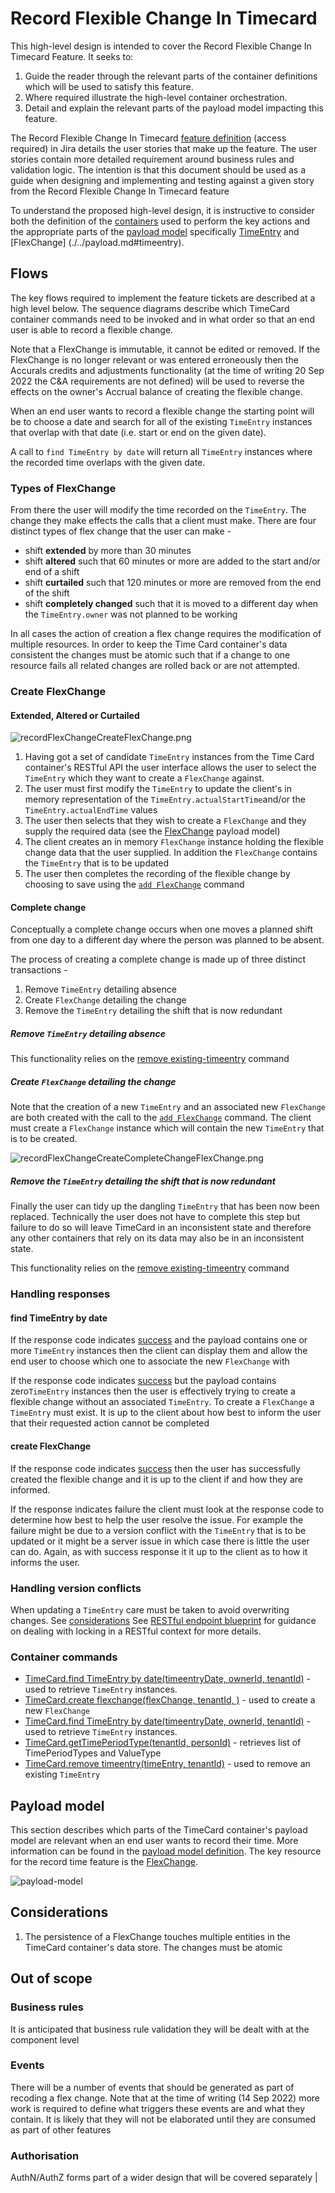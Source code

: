 

# Record Flexible Change In Timecard

This high-level design is intended to cover the Record Flexible Change In Timecard Feature. It seeks to:

1.  Guide the reader through the relevant parts of the container definitions which will be used to satisfy this feature.
2.  Where required illustrate the high-level container orchestration.
3.  Detail and explain the relevant parts of the payload model impacting this feature.

The Record Flexible Change In Timecard [feature definition](https://collaboration.homeoffice.gov.uk/jira/browse/EAHW-896) (access required) in Jira details the user stories that make up the feature. The user stories contain more detailed requirement around business rules and validation logic. The intention is that this document should be used as a guide when designing and implementing and testing against a given story from the Record Flexible Change In Timecard feature

To understand the proposed high-level design, it is instructive to consider both the definition of the [containers](./../index.md) used to perform the key actions and the appropriate parts of the [payload model](./../payload.md) specifically [TimeEntry](./../payload.md#flexchange) and [FlexChange] (./../payload.md#timeentry).

## Flows

The key flows required to implement the feature tickets are described at a high level below. The sequence diagrams describe which TimeCard container commands need to be invoked and in what order so that an end user is able to record a flexible change.

Note that a FlexChange is immutable, it cannot be edited or removed. If the FlexChange is no longer relevant or was entered erroneously then the Accurals credits and adjustments functionality (at the time of writing 20 Sep 2022 the C&A requirements are not defined) will be used to reverse the effects on the owner's Accrual balance of creating the flexible change.

When an end user wants to record a flexible change the starting point will be to choose a date and search for all of the existing `TimeEntry` instances that overlap with that date (i.e. start or end on the given date).

A call to `find TimeEntry by date` will return all `TimeEntry` instances where the recorded time overlaps with the given date.

### Types of FlexChange
From there the user will modify the time recorded on the `TimeEntry`. The change they make effects the calls that a client must make. There are four distinct types of flex change that the user can make - 

 - shift **extended** by more than 30 minutes 
 - shift **altered** such that 60 minutes or more are added to the start and/or end of a shift
 - shift **curtailed** such that 120 minutes or more are removed from the end of the shift
 - shift **completely changed** such that it is moved to a different day when the `TimeEntry.owner` was not planned to be working

In all cases the action of creation a flex change requires the modification of multiple resources. In order to keep the Time Card container's data consistent the changes must be atomic such that if a change to one resource fails all related changes are rolled back or are not attempted.

### Create FlexChange

#### Extended, Altered or Curtailed

![recordFlexChangeCreateFlexChange.png](./../images/recordFlexChangeCreateFlexChange.png)

1. Having got a set of candidate `TimeEntry` instances from the Time Card container's RESTful API the user interface allows the user to select the `TimeEntry` which they want to create a `FlexChange` against.
2. The user must first modify the `TimeEntry` to update the client's in memory representation of the `TimeEntry.actualStartTime`and/or the `TimeEntry.actualEndTime` values
3. The user then selects that they wish to create a `FlexChange` and they supply the required data (see the [FlexChange](./../payload.md#flexchange) payload model)
4. The client creates an in memory `FlexChange` instance holding the flexible change data that the user supplied. In addition the `FlexChange` contains the `TimeEntry` that is to be updated
5. The user then completes the recording of the flexible change by choosing to save using the [`add FlexChange`](./../commands.md#add-flexchange) command 

#### Complete change
Conceptually a complete change occurs when one moves a planned shift from one day to a different day where the person was planned to be absent.

The process of creating a complete change is made up of three distinct transactions - 

1. Remove `TimeEntry` detailing absence
2. Create `FlexChange` detailing the change
3. Remove the `TimeEntry` detailing the shift that is now redundant

##### Remove `TimeEntry` detailing absence
This functionality relies on the [remove existing-timeentry](./record-time.md#remove-existing-timeentry) command

##### Create `FlexChange` detailing the change
Note that the creation of a new `TimeEntry` and an associated new `FlexChange` are both created with the call to the  [`add FlexChange`](./../commands.md#add-flexchange) command. The client must create a `FlexChange` instance which will contain the new `TimeEntry` that is to be created.

![recordFlexChangeCreateCompleteChangeFlexChange.png](./../images/recordFlexChangeCreateCompleteChangeFlexChange.png)

##### Remove the `TimeEntry` detailing the shift that is now redundant
Finally the user can tidy up the dangling `TimeEntry` that has been now been replaced. Technically the user does not have to complete this step but failure to do so will leave TimeCard in an inconsistent state and therefore any other containers that rely on its data may also be in an inconsistent state.

This functionality relies on the [remove existing-timeentry](./record-time.md#remove-existing-timeentry) command

### Handling responses

#### find TimeEntry by date
If the response code indicates [success](https://github.com/UKHomeOffice/callisto-docs/blob/main/blueprints/restful-endpoint.md#handle-success-consistently) and the payload contains one or more `TimeEntry` instances then the client can display them and allow the
end user to choose which one to associate the new `FlexChange` with

If the response code indicates [success](https://github.com/UKHomeOffice/callisto-docs/blob/main/blueprints/restful-endpoint.md#handle-success-consistently) but the payload contains zero`TimeEntry` instances then the user is effectively trying to create a flexible change without an associated `TimeEntry`. To create a `FlexChange` a `TimeEntry` must exist.  It is up to the client about how best to inform the user that their requested action cannot be completed

#### create FlexChange
If the response code indicates [success](https://github.com/UKHomeOffice/callisto-docs/blob/main/blueprints/restful-endpoint.md#handle-success-consistently) then the user has successfully created the flexible change and it is up to the client if and how they are informed.

If the response indicates failure the client must look at the response code to determine how best to help the user resolve the issue. For example the failure might be due to a version conflict with the `TimeEntry` that is to be updated or it might be a server issue in which case there is little the user can do.  Again, as with success response it it up to the client as to how it informs the user.

### Handling version conflicts
When updating a `TimeEntry` care must be taken to avoid overwriting changes. See [considerations](https://github.com/UKHomeOffice/callisto-timecard-restapi/blob/main/docs/features/record-time.md#considerations) See [RESTful endpoint blueprint](https://github.com/UKHomeOffice/callisto-docs/blob/main/blueprints/restful-endpoint.md#managing-resource-contention) for guidance on dealing with locking in a RESTful context for more details.

### Container commands
- [TimeCard.find TimeEntry by date(timeentryDate, ownerId, tenantId)](../commands.md#get-timeentry-by-date) - used to retrieve `TimeEntry` instances. 
- [TimeCard.create flexchange(flexChange, tenantId, )](../commands.md#add-flexchange) - used to create a new `FlexChange`
- [TimeCard.find TimeEntry by date(timeentryDate, ownerId, tenantId)](../commands.md#get-timeentry-by-date) - used to retrieve `TimeEntry` instances. 
- [TimeCard.getTimePeriodType(tenantId, personId)](../commands.md#get-timeperiodtype) - retrieves list of TimePeriodTypes and ValueType
- [TimeCard.remove timeentry(timeEntry, tenantId)](../commands.md#remove-timeentry) - used to remove an existing `TimeEntry`

## Payload model

This section describes which parts of the TimeCard container's payload model are relevant when an end user wants to record their time. More information can be found in the [payload model definition](./../payload.md). The key resource for the record time feature is the [FlexChange](./../payload.md#flexchange).

![payload-model](./../images/payload-model.png)

## Considerations

1. The persistence of a FlexChange touches multiple entities in the TimeCard container's data store. The changes must be atomic

## Out of scope

### Business rules
It is anticipated that business rule validation they will be dealt with at the component level

### Events
There will be a number of events that should be generated as part of recoding a flex change. Note that at the time of writing (14 Sep 2022) more work is required to define what triggers these events are and what they contain. It is likely that they will not be elaborated until they are consumed as part of other features

### Authorisation
AuthN/AuthZ forms part of a wider design that will be covered separately          |


